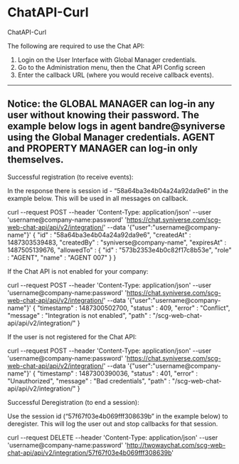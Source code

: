 # ChatAPI-Curl
ChatAPI-Curl

The following are required to use the Chat API:

1) Login on the User Interface with Global Manager credentials.
2) Go to the Administration menu, then the Chat API Config screen
3) Enter the callback URL (where you would receive callback events).

----------------------------------------------------
Notice: the GLOBAL MANAGER can log-in any user without knowing their password.
The example below logs in agent bandre@syniverse using the Global Manager credentials. AGENT and PROPERTY MANAGER can log-in only themselves.
----------------------------------------------------

Successful registration (to receive events):

In the response there is session id - “58a64ba3e4b04a24a92da9e6” in the example below. This will be used in all messages on callback.

curl --request POST --header 'Content-Type: application/json' --user 'username@company-name:password' 'https://chat.syniverse.com/scg-web-chat-api/api/v2/integration/' --data '{"user":"username@company-name"}'
{
  "id" : "58a64ba3e4b04a24a92da9e6",
  "createdAt" : 1487303539483,
  "createdBy" : "syniverse@company-name",
  "expiresAt" : 1487505139676,
  "allowedTo" : {
    "id" : "573b2353e4b0c82f17c8b53e",
    "role" : "AGENT",
    "name" : "AGENT 007"
  }
}



If the Chat API is not enabled for your company:

curl --request POST --header 'Content-Type: application/json' --user 'username@company-name:password' 'https://chat.syniverse.com/scg-web-chat-api/api/v2/integration/' --data '{"user":"username@company-name"}'
{
  "timestamp" : 1487300502700,
  "status" : 409,
  "error" : "Conflict",
  "message" : "Integration is not enabled",
  "path" : "/scg-web-chat-api/api/v2/integration/"
}

If the user is not registered for the Chat API:

curl --request POST --header 'Content-Type: application/json' --user 'username@company-name:password' 'https://chat.syniverse.com/scg-web-chat-api/api/v2/integration/' --data '{"user":"username@company-name"}'
{
  "timestamp" : 1487300390036,
  "status" : 401,
  "error" : "Unauthorized",
  "message" : "Bad credentials",
  "path" : "/scg-web-chat-api/api/v2/integration/"
}


Successful Deregistration (to end a session):

Use the session id (“57f67f03e4b069fff308639b” in the example below) to deregister. This will log the user out and stop callbacks for that session.

curl --request DELETE --header 'Content-Type: application/json' --user 'username@company-name:password' 'http://twowaychat.com/scg-web-chat-api/api/v2/integration/57f67f03e4b069fff308639b'



